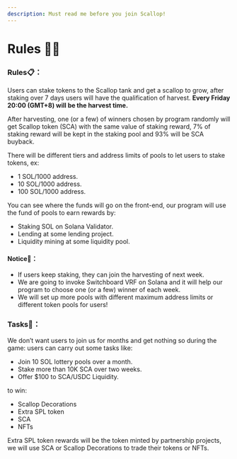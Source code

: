 ```yaml
---
description: Must read me before you join Scallop!
---
```


# Rules 👩‍🏫

### Rules📋**：**

Users can stake tokens to the Scallop tank and get a scallop to grow, after staking over 7 days users will have the qualification of harvest. **Every Friday 20:00 \(GMT+8\) will be the harvest time.** 



After harvesting, one \(or a few\) of winners chosen by program randomly will get Scallop token \(SCA\) with the same value of staking reward, 7% of staking reward will be kept in the staking pool and 93% will be SCA buyback.



There will be different tiers and address limits of pools to let users to stake tokens, ex:

* 1 SOL/1000 address.
* 10 SOL/1000 address.
* 100 SOL/1000 address.

You can see where the funds will go on the front-end, our program will use the fund of pools to earn rewards by:

* Staking SOL on Solana Validator.
* Lending at some lending project.
* Liquidity mining at some liquidity pool.

#### Notice🔎**：**

* If users keep staking, they can join the harvesting of next week.
* We are going to invoke Switchboard VRF on Solana and it will help our program to choose one \(or a few\) winner of each week. 
* We will set up more pools with different maximum address limits or different token pools for users!

### **Tasks**🏅**：**



We don’t want users to join us for months and get nothing so during the game: users can carry out some tasks like:

* Join 10 SOL lottery pools over a month.
* Stake more than 10K SCA over two weeks.
* Offer $100 to SCA/USDC Liquidity.



to win:

* Scallop Decorations
* Extra SPL token
* SCA
* NFTs





Extra SPL token rewards will be the token minted by partnership projects, we will use SCA or Scallop Decorations to trade their tokens or NFTs.



  




